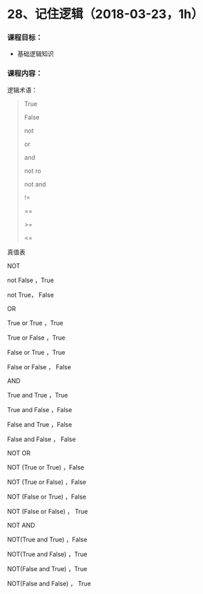 # 28、记住逻辑（2018-03-23，1h）



### 课程目标：

* 基础逻辑知识



### 课程内容：



逻辑术语：

>True
>
>False
>
>not
>
>or
>
>and
>
>not ro
>
>not and
>
>!=
>
>==
>
>\>=
>
><=



真值表



NOT 

not False ，True

not True， False



OR

True or True ，True

True or False ，True

False or True ，True

False or False ， False



AND

True and True ，True

True and False ，False

False and True ，False

False and False ， False



NOT OR

NOT (True or True) ，False

NOT (True or False) ，False

NOT (False or True) ，False

NOT (False or False) ， True



NOT AND

NOT(True and True) ，False

NOT(True and False) ，True

NOT(False and True) ，True

NOT(False and False) ， True